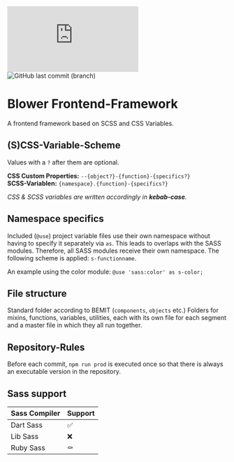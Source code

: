 ![GitHub file size in bytes](https://img.shields.io/github/size/ACCLANE/blower/dist/css/blower.min.css?label=.min.css%20size&style=flat-square) ![GitHub last commit (branch)](https://img.shields.io/github/last-commit/ACCLANE/blower/develop?label=last%20dev%20commit&style=flat-square)

# Blower Frontend-Framework

A frontend framework based on SCSS and CSS Variables.

## (S)CSS-Variable-Scheme
Values with a `?` after them are optional.

**CSS Custom Properties:** `--{object?}-{function}-{specifics?}`  
**SCSS-Variablen:** `{namespace}.{function}-{specifics?}`

_CSS & SCSS variables are written accordingly in **kebab-case**._

## Namespace specifics
Included (`@use`) project variable files use their own namespace without having to specify it separately via `as`. This leads to overlaps with the SASS modules. Therefore, all SASS modules receive their own namespace. The following scheme is applied: `s-functionname`.

An example using the color module:
`@use 'sass:color' as s-color;`

## File structure
Standard folder according to BEMIT (`components`, `objects` etc.)
Folders for mixins, functions, variables, utilities, each with its own file for each segment and a master file in which they all run together.

## Repository-Rules
Before each commit, `npm run prod` is executed once so that there is always an executable version in the repository.

## Sass support

| Sass Compiler | Support |
| ------------- | ------- |
| Dart Sass     | ✅      |
| Lib Sass      | ❌      |
| Ruby Sass     | ⚰️      |
